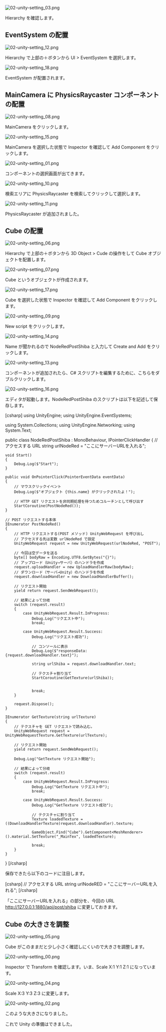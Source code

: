 ![02-unity-setting_03.png](images/02-unity-setting/02-unity-setting_03.png)

Hierarchy を確認します。

## EventSystem の配置

![02-unity-setting_12.png](images/02-unity-setting/02-unity-setting_12.png)

Hierarchy で上部の＋ボタンから UI > EventSystem を選択します。

![02-unity-setting_18.png](images/02-unity-setting/02-unity-setting_18.png)

EventSystem が配置されます。

## MainCamera に PhysicsRaycaster コンポーネントの配置

![02-unity-setting_08.png](images/02-unity-setting/02-unity-setting_08.png)

MainCamera をクリックします。

![02-unity-setting_15.png](images/02-unity-setting/02-unity-setting_15.png)

MainCamera を選択した状態で Inspector を確認して Add Component をクリックします。

![02-unity-setting_01.png](images/02-unity-setting/02-unity-setting_01.png)

コンポーネントの選択画面が出てきます。

![02-unity-setting_10.png](images/02-unity-setting/02-unity-setting_10.png)

検索エリアに PhysicsRaycaster を検索してクリックして選択します。

![02-unity-setting_11.png](images/02-unity-setting/02-unity-setting_11.png)

PhysicsRaycaster が追加されました。

## Cube の配置

![02-unity-setting_06.png](images/02-unity-setting/02-unity-setting_06.png)

Hierarchy で上部の＋ボタンから 3D Object > Cude の操作をして Cube オブジェクトを配置します。

![02-unity-setting_07.png](images/02-unity-setting/02-unity-setting_07.png)

Cube というオブジェクトが作成されます。

![02-unity-setting_17.png](images/02-unity-setting/02-unity-setting_17.png)

Cube を選択した状態で Inspector を確認して Add Component をクリックします。

![02-unity-setting_09.png](images/02-unity-setting/02-unity-setting_09.png)

New script をクリックします。

![02-unity-setting_14.png](images/02-unity-setting/02-unity-setting_14.png)

Name が聞かれるので NodeRedPostShiba と入力して Create and Add をクリックします。

![02-unity-setting_13.png](images/02-unity-setting/02-unity-setting_13.png)

コンポーネントが追加されたら、C# スクリプトを編集するために、こちらをダブルクリックします。

![02-unity-setting_16.png](images/02-unity-setting/02-unity-setting_16.png)

エディタが起動します。NodeRedPostShiba のスクリプトは以下を記述して保存します。

<div>[csharp]
using UnityEngine;
using UnityEngine.EventSystems;

using System.Collections;
using UnityEngine.Networking;
using System.Text;

public class NodeRedPostShiba : MonoBehaviour, IPointerClickHandler
{
    // アクセスする URL
    string urlNodeRed = "ここにサーバーURLを入れる";

    void Start()
    {
        Debug.Log($"Start");
    }

    public void OnPointerClick(PointerEventData eventData)
    {
        // マウスクリックイベント
        Debug.Log($"オブジェクト {this.name} がクリックされたよ！");

        // HTTP GET リクエストを非同期処理を待つためコルーチンとして呼び出す
        StartCoroutine(PostNodeRed());
    }

    // POST リクエストする本体
    IEnumerator PostNodeRed()
    {
        // HTTP リクエストする(POST メソッド) UnityWebRequest を呼び出し
        // アクセスする先は変数 urlNodeRed で設定
        UnityWebRequest request = new UnityWebRequest(urlNodeRed, "POST");

        // 今回は空データを送る
        byte[] bodyRaw = Encoding.UTF8.GetBytes("{}");
        // アップロード（Unity→サーバ）のハンドラを作成
        request.uploadHandler = new UploadHandlerRaw(bodyRaw);
        // ダウンロード（サーバ→Unity）のハンドラを作成
        request.downloadHandler = new DownloadHandlerBuffer();

        // リクエスト開始
        yield return request.SendWebRequest();

        // 結果によって分岐
        switch (request.result)
        {
            case UnityWebRequest.Result.InProgress:
                Debug.Log("リクエスト中");
                break;

            case UnityWebRequest.Result.Success:
                Debug.Log("リクエスト成功");

                // コンソールに表示
                Debug.Log($"responseData: {request.downloadHandler.text}");

                string urlShiba = request.downloadHandler.text;

                // テクスチャ割り当て
                StartCoroutine(GetTexture(urlShiba));


                break;
        }

        request.Dispose();
    }

    IEnumerator GetTexture(string urlTexture)
    {
        // テクスチャを GET リクエストで読み込む。
        UnityWebRequest request = UnityWebRequestTexture.GetTexture(urlTexture);

        // リクエスト開始
        yield return request.SendWebRequest();

        Debug.Log("GetTexture リクエスト開始");

        // 結果によって分岐
        switch (request.result)
        {
            case UnityWebRequest.Result.InProgress:
                Debug.Log("GetTexture リクエスト中");
                break;

            case UnityWebRequest.Result.Success:
                Debug.Log("GetTexture リクエスト成功");

                // テクスチャに割り当て
                Texture loadedTexture = ((DownloadHandlerTexture)request.downloadHandler).texture;

                GameObject.Find("Cube").GetComponent<MeshRenderer>().material.SetTexture("_MainTex", loadedTexture);

                break;
        }
    }
}
[/csharp]</div>

保存できたら以下のコードに注目します。

<div>[csharp]
    // アクセスする URL
    string urlNodeRED = "ここにサーバーURLを入れる";
[/csharp]</div>

「ここにサーバーURLを入れる」の部分を、今回の URL http://127.0.0.1:1880/api/post/shiba に変更しておきます。

## Cube の大きさを調整

![02-unity-setting_05.png](images/02-unity-setting/02-unity-setting_05.png)

Cube がこのままだと少し小さく確認しにくいので大きさを調整します。

![02-unity-setting_00.png](images/02-unity-setting/02-unity-setting_00.png)

Inspector で Transform を確認します。いま、Scale X:1 Y:1 Z:1 になっています。

![02-unity-setting_04.png](images/02-unity-setting/02-unity-setting_04.png)

Scale X:3 Y:3 Z:3 に変更します。

![02-unity-setting_02.png](images/02-unity-setting/02-unity-setting_02.png)

このような大きさになりました。

これで Unity の準備はできました。


